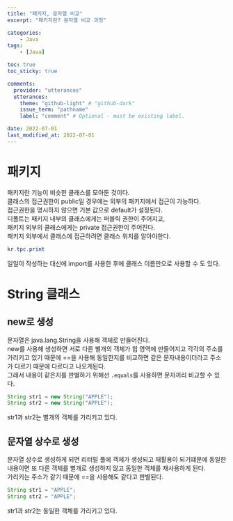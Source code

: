 ```yaml
---
title: "패키지, 문자열 비교"
excerpt: "패키지란? 문자열 비교 과정"

categories:
    - Java
tags:
    - [Java]

toc: true
toc_sticky: true

comments:
  provider: "utterances"
  utterances:
    theme: "github-light" # "github-dark"
    issue_term: "pathname"
    label: "comment" # Optional - must be existing label.

date: 2022-07-01
last_modified_at: 2022-07-01
---
```

# 패키지
패키지란 기능이 비슷한 클래스를 모아둔 것이다.  
클래스의 접근권한이 public일 경우에는 외부의 패키지에서 접근이 가능하다.  
접근권한을 명시하지 않으면 기본 값으로 default가 설정된다.  
디폴트는 패키지 내부의 클래스에게는 퍼블릭 권한이 주어지고,  
패키지 외부의 클래스에게는 private 접근권한이 주어진다.  
패키지 외부에서 클래스에 접근하려면 클래스 위치를 알아야한다.  
```java
kr.tpc.print
```
일일이 작성하는 대신에 import를 사용한 후에 클래스 이름만으로 사용할 수 도 있다.  
# String 클래스
## new로 생성
문자열은 java.lang.String을 사용해 객체로 만들어진다.  
new를 사용해 생성하면 서로 다른 별개의 객체가 힙 영역에 만들어지고 각각의 주소를 가리키고 있기 때문에 ==을 사용해 동일한지를 비교하면 같은 문자내용이더라고 주소가 다르기 때문에 다르다고 나오게된다.  
그래서 내용이 같은지를 판별하기 위해선 ```.equals```를 사용하면 문자끼리 비교할 수 있다.
```java
String str1 = new String("APPLE");
String str2 = new String("APPLE");
```
str1과 str2는 별개의 객체를 가리키고 있다.  
## 문자열 상수로 생성
문자열 상수로 생성하게 되면 리터럴 풀에 객체가 생성되고 재활용이 되기떄문에
동일한 내용이면 또 다른 객체를 별개로 생성하지 않고 동일한 객체를 재사용하게 된다.  
가리키는 주소가 같기 때문에 ==을 사용해도 같다고 판별된다.  
```java
String str1 = "APPLE";
String str2 = "APPLE";
```
str1과 str2는 동일한 객체를 가리키고 있다.